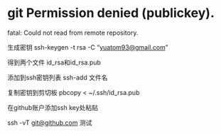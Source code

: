 # git Permission denied (publickey).
fatal: Could not read from remote repository.

生成密钥
ssh-keygen -t rsa -C “yuatom93@gmail.com”

得到两个文件
id_rsa和id_rsa.pub

添加到ssh密钥列表
ssh-add 文件名

复制密钥到剪切板
pbcopy < ~/.ssh/id_rsa.pub

在github账户添加ssh key处粘贴


ssh -vT git@github.com 测试

